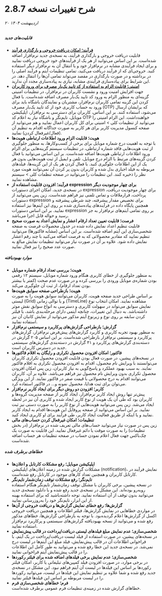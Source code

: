 # شرح تغییرات نسخه 2.8.7
###### ۲۰ اردیبهشت ۱۴۰۴

##### قابلیت‌های جدید
- **[فرآیند؛ امکان دریافت خروجی و بارگذاری فرآیند](https://github.com/1stco/PayamGostarDocs/blob/master/Help/Settings/Personalization-crm/Overview/ProccessImport_2.8.7.md)**<br>
قابلیت دریافت خروجی و بارگذاری فرآیند، به نسخه‌ی جدید نرم‌افزار اضافه شده‌است. بر این اساس می‌توانید از هر یک از فرآیندهای خود خروجی دریافت نمایید و برای ایجاد فرآیندی مشابه در نرم‌افزار خود و یا انتقال آن به نرم‌افزار دیگر استفاده کنید. خروجی‌ای که از فرآیند دریافت می‌کنید، تمامی تنظیمات آیتم و فرآیند اصلی را در برداشته و در صورت بارگذاری در مقصد می‌تواند تمامی آن‌ها را انتقال دهد. در این شرایط برای پیاده‌سازی فرآیندی مشابه، نیازی به پیاده‌سازی مجدد آن ندارید.<br>
- **[امنیتی؛ قابلیت الزام به استفاده از کد تایید یک‌بار مصرف برای ورود کاربران](https://github.com/1stco/PayamGostarDocs/blob/master/Help/Settings/General-settings/security/SecuritySetting-2.8.7.md#OTP)** <br> 
جهت افزایش امنیت ورود و نشست کاربران در نرم‌افزار، در تنظیمات امنیتی گزینه‌ای به منظور الزام به ورود کد تایید یک‌بار مصرف اضافه شده‌است. با فعال کردن این گزینه تمامی کاربران نرم‌افزار، مشتریان و نمایندگان باشگاه باید برای ورود به حساب کاربری خود از کد تایید یک‌بار مصرف (OTP) که برایشان ارسال می‌شود، استفاده کنند. بر این اساس، کاربران برای دسترسی به نرم‌افزار، اپلیکیشن موبایل، تایم‌نگر و باشگاه نیاز به اعلام کد OTP خواهندداشت. این الزام امنیتی را می‌توانید از تنظیمات کلی > امنیتی برای کل کاربران اعمال نمایید و هم می‌توانید از صفحه کنسول مدیریت کاربر برای هر کاربر به صورت جداگانه اقدام به تنظیم آن (فعال‌/غیرفعال کردن) نمایید.<br>
- **هویت؛ قابلیت الزام ورود اطلاعات ارتباطی هویت‌ها**<br>
با توجه به اهمیت درج شماره موبایل برای برخی از کسب‌وکارها، به منظور جلوگیری از ثبت هویت‌هایی فاقد شماره ارتباطی، در تنظیمات سیستم گزینه‌هایی برای الزام ورود اطلاعات ارتباطی هویت‌ها اضافه شده‌است. بر این اساس می‌توانید با فعال کردن گزینه‌های مرتبط با الزام درج موبایل، تلفن و ایمیل از ثبت هویت‌هایی بدون هر یک از این اطلاعات جلوگیری کنید. با فعال کردن هر یک از این گزینه‌ها، فیلدهای مربوطه به فیلد اجباری بدل شده و کاربران بدون پر کردن آن نمی‌توانند هویت مورد نظر را ذخیره کنند. این تنظیمات را می‌توانید در صفحه تنظمات کلی > سیستم مشاهده نمایید.<br>
- **فرآیند؛ افزودن قابلیت استفاده از expression برای چهار موجودیت دیگر**<br>
در نسخه‌ی جدید، امکان اجرای دستورات expression برای چهار موجودیت دریافت، پرداخت، قرارملاقات و تماس‌ تلفنی نیز فراهم شده‌است. زین پس می‌توانید از دستورات expression برای تخصیص مقدار پیشرفته، چند شرطی پیشرفته و همچنین پایگاه داده در فرآیندهای پیاده‌سازی شده بر روی این آیتم‌ها نیز استفاده نمایید. بر این اساس دستورات expression بر روی تمامی آیتم‌های نرم‌افزار به جز رسید و حواله قابل اجرا می‌باشد.<br>
- **فرصت؛ قابلیت تعیین تعداد ارقام اعشار و نمایش اعداد به صورت صحیح**<br>
قابلیت تنظیم اعداد نمایش داده شده در جدول محصولات فرصت به صفحه شخصی‌سازی این آیتم اضافه شده‌است. بر این اساس (مشابه فاکتورها) می‌توانید تنظیم نمایید که مقادیر محصولاتی که به فرصت اضافه می‌کنید با چند رقم اعشار نمایش داده شود. علاوه بر آن در صورت نیاز می‌توانید تنظیمات نمایش مبالغ به صورت عدد صحیح را نیز فعال نمایید.<br>

##### موارد بهبودیافته
- **هویت؛ بررسی تعداد ارقام شماره موبایل**<br>
به منظور جلوگیری از خطای کاربری هنگام ورود شماره موبایل، سیستم ۱۲ رقمی بودن شماره‌ی موبایل ورودی را بررسی کرده و در صورت عدم صحت (کمتر یا بیشتر بودن تعداد ارقام)، از ثبت آن جلوگیری می‌کند.<br>
- **هویت؛ بازطراحی صفحه سوابق هویت‌ها**<br>
بر اساس طراحی جدید صفحه هویت، کاربران می‌توانند سوابق هویت را به صورت لیستی (Grid) و یا توالی زمانی (TimeLine) مشاهده نمایند. امکان انتخاب نوع نمایش سوابق می‌تواند در سهولت کاربری و دسترسی به انواع سوابق نقش موثر داشته‌باشد. به دنبال این تغییرات، چنانچه آیتمی دارای مرحله‌بندی باشد، با فیلتر کردن سابقه بر روی نوع و زیرنوع آیتم مذکور می‌توانید از نمایش کانبان آن نیز استفاده نمایید. <br>
- **گزارش؛ بازطراحی گزارش‌های پرکاربرد و سیستمی نرم‌افزار**<br>
به منظور بهبود تجربه کاربری و کاربرد گزارش‌های پیش‌فرض نرم‌افزار، گزارش‌های پرکاربرد و سیستمی نرم‌افزار بازطراحی شده‌است. بر این اساس ۲۰۵ گزارش در  دسته‌بندی گزارش‌های پرکاربرد و ۴۱ گزارش در دسته‌بندی گزارش‌های سیستمی جدید در دسترس کاربران است.<br>
- **فاکتور؛ امکان افزودن محصول تکراری و رایگان به اقلام فاکتورها**<br>
در نسخه‌های پیشین، در صورت فعال بودن قابلیت افزودن محصول تکراری کاربران می‌توانستند با ویرایش نام محصول، اقدام به افزودن محصول تکراری به اقلام فاکتور نمایند. به سبب بهبود عملکرد و پاسخ‌گویی به نیاز کاربران، زین پس امکان افزودن محصول تکراری بدون ویرایش نام محصول نیز فراهم می‌باشد. علاوه بر آن، کاربران می‌توانند اقدام به درج محصولاتی با قیمت صفر در فاکتور نمایند. از این ویژگی می‌توان برای ثبت هدایا، محصول نمونه و... در فاکتور استفاده کرد.<br>
- **کاربر؛ افزودن دو روش دیگر برای ایجاد کاربر نرم‌افزار**<br>
پیش‌تر تنها روش ایجاد کاربر نرم‌افزار، ایجاد کاربر از صفحه مدیریت گروه‌ها و کاربران بود که طی آن یک هویت از نوع کاربر ایجاد شده و کاربری آن نیز در لحظه ایجاد می‌شد. زین پس می‌توانید هویت‌هایی از نوع کاربر را به صورت دستی نیز ثبت نمایید. بر این اساس می‌توانید از صفحه پروفایل این هویت‌ها اقدام به ایجاد کاربر نمایید و یا اینکه از طریق فعالیت ایجاد کاربر، طی فرآیند برای او کاربری ایجاد کنید. <br>
- **تنظیمات؛ امکان غیرفعال کردن حساب‌های مالی**<br>
زین پس در صورت نیاز می‌توانید حساب‌های مالی تعریف شده در نرم‌افزار (در بخش تنظیمات) را به صورت موقت یا دائم غیرفعال نمایید. این قابلیت به صورت یک چک‌باکس جهت فعال اعلام نمودن حساب در صفحه تنظیمات هر حساب اضافه شده‌است.<br>

##### خطاهای برطرف شده
- **اپلیکیشن موبایل؛ رفع مشکلات کارتابل و اعلان‌ها**<br>
مشکلات گزارش شده در زمینه اعلان‌های اپلیکیشن (notification)، نمایش فرآیند در کارتابل کاربران و همچنین تعداد کارهای موجود در کارتابل رفع شده‌است.<br>
- **تایم‌نگر؛ رفع مشکلات توقف زمان‌شمار تایم‌نگر**<br>
در نسخه پیشین، برخی کاربران با مشکل توقف زمان‌شمار تایم‌نگر هنگام استفاده روبه‌رو بوده‌اند. این مشکل در نسخه‌ی جدید رفع شده و با دانلود نسخه‌ی جدید می‌توانید بدون توقف از آن استفاده نمایید. توجه داشته‌باشید که برای استفاده بهینه از این ابزار، تایم‌نگر خود را به‌روزرسانی نمایید.<br>
- **گزارش‌ها؛ رفع خطای نمایش گزارش‌ها و دریافت خروجی از آن‌ها**<br>
در مواردی خطاهایی در نمایش گزارش‌ها، فیلتر اطلاعات و همچنین دریافت خروجی اکسل از گزارش‌ها اعلام گردیده‌بود. با توجه به بازطراحی گزارش‌ها، خطاهای مذکور رفع شده و می‌توانید از نسخه بهبودیافته گزارش‌های سیستمی و پرکاربرد نرم‌افزار استفاده نمایید.<br>
- **شخصی‌سازی؛ عدم نمایش مبلغ فیلدهای لیستی دریافت/پرداخت در  قالب پیش‌نمایش**<br>
در نسخه‌های پیشین، در صورت استفاده از فیلد لیست دریافت/پرداخت در یک آیتم، با فراخوانی اطلاعات آن در قالب پیش‌نمایش، فیلد مبلغ این آیتم‌ها در لیست درج نمی‌شد. در نسخه‌ی جدید این خطا رفع شده و می‌توانید به طور کامل این اطلاعات را در قالب پیش‌نمایش آیتم فراخوانی نمایید.<br>
- **شخصی‌سازی؛ عدم نمایش برخی فیلدهای اضافه شده برای فیلتر رکوردها**<br>
در برخی موارد، در صورت افزودن فیلد کمپین‌های تبلیغاتی یا کاربر، امکان فیلتر رکوردها بر اساس این فیلدها در لیست آن آیتم فراهم نبود. این مشکل در نسخه‌ی جدید رفع شده و شما علاوه بر تنظیم نمایش این فیلدها در لیست، می‌توانید رکوردها را در لیست مربوطه بر اساس این فیلدها فیلتر نمایید.<br>
- **فرم؛ خطاهای شخصی‌سازی فرم**<br>
خطاهای گزارش‌ شده در زمینه‌ی تنظیمات فرم عمومی برطرف شده‌است.<br>
